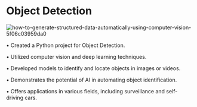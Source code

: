 # Object Detection

![how-to-generate-structured-data-automatically-using-computer-vision-5f06c03959da0](https://github.com/Jai-Doshi/object_detection/assets/62877713/83a3a56c-1d20-4e49-a066-cc317c3fe990)

•	Created a Python project for Object Detection.

•	Utilized computer vision and deep learning techniques.

•	Developed models to identify and locate objects in images or videos.

•	Demonstrates the potential of AI in automating object identification.

•	Offers applications in various fields, including surveillance and self-driving cars.
